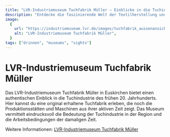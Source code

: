 ```yaml
---
title: "LVR-Industriemuseum Tuchfabrik Müller – Einblicke in die Tuchindustrie"
description: "Entdecke die faszinierende Welt der Textilherstellung und die Geschichte der Tuchfabrik Müller in Euskirchen."
image:
  {
    url: "https://industriemuseum.lvr.de/images/tuchfabrik_aussenansicht.jpg",
    alt: "LVR-Industriemuseum Tuchfabrik Müller",
  }
tags: ["drinnen", "museums", "sights"]
---
```


# LVR-Industriemuseum Tuchfabrik Müller

Das LVR-Industriemuseum Tuchfabrik Müller in Euskirchen bietet einen authentischen Einblick in die Tuchindustrie des frühen 20. Jahrhunderts. Hier kannst du eine original erhaltene Tuchfabrik erleben, die noch die Produktionsstätten und Maschinen aus ihrer aktiven Zeit zeigt. Das Museum vermittelt eindrucksvoll die Bedeutung der Tuchindustrie in der Region und die Arbeitsbedingungen der damaligen Zeit.

Weitere Informationen: [LVR-Industriemuseum Tuchfabrik Müller](https://industriemuseum.lvr.de/de/die_museen/euskirchen/tuchfabrik_mueller.html)
